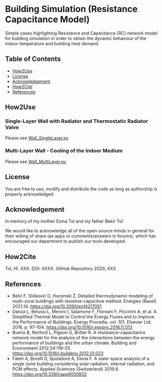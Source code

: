 # Building Simulation (Resistance Capacitance Model)
Simple cases highlighting Resistance and Capacitance (RC) network model for building simulation in order to obtain the dynamic behaviour of the indoor temperature and building heat demand. 

## Table of Contents
- [How2Use](README.md#how2use)
- [License](README.md#License)
- [Acknowledgement](README.md#Acknowledgement)
- [How2Cite](README.md#How2Cite)
- [References](README.md#References)

## How2Use
### Single-Layer Wall with Radiator and Thermostatic Radiator Valve
Please see [Wall_SingleLayer.py](https://github.com/DrTol/BuildingSimulation_RC/blob/main/Wall_SingleLayer.py)

### Multi-Layer Wall - Cooling of the Indoor Medium
Please see [Wall_MultiLayer.py](https://github.com/DrTol/BuildingSimulation_RC/blob/main/Wall_MultiLayer.py)

## License
You are free to use, modify and distribute the code as long as authorship is properly acknowledged.

## Acknowledgement
In memory of my mother Esma Tol and my father Bekir Tol.

We would like to acknowledge all of the open-source minds in general for their willing of share (as apps or comments/answers in forums), which has encouraged our department to publish our tools developed.

## How2Cite
Tol, Hİ. XXX. DOI: XXXX. GitHub Repository 2020; XXX

## References
- Belić F, Slišković D, Hocenski Ž. Detailed thermodynamic modeling of multi-zone buildings with resistive-capacitive method. Energies (Basel) 2021;14. https://doi.org/10.3390/en14217051
- Danza L, Belussi L, Meroni I, Salamone F, Floreani F, Piccinini A, et al. A Simplified Thermal Model to Control the Energy Fluxes and to Improve the Performance of Buildings. Energy Procedia, vol. 101, Elsevier Ltd; 2016, p. 97–104. https://doi.org/10.1016/j.egypro.2016.11.013
- Bueno B, Norford L, Pigeon G, Britter R. A resistance-capacitance network model for the analysis of the interactions between the energy performance of buildings and the urban climate. Building and Environment 2012;54:116–25. https://doi.org/10.1016/j.buildenv.2012.01.023
- Fateh A, Borelli D, Spoladore A, Devia F. A state-space analysis of a single zone building considering solar radiation, internal radiation, and PCM effects. Applied Sciences (Switzerland) 2019;9. https://doi.org/10.3390/app9050832
